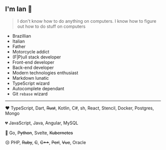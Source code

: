 ## I'm Ian 🤘

> I don't know how to do anything on computers. I know how to figure out how to do stuff on computers

- Brazillian
- Italian
- Father
- Motorcycle addict
- (F|P)ull stack developer
- Front-end developer
- Back-end developer
- Modern technologies enthusiast
- Markdown lunatic
- TypeScript wizard
- Autocomplete dependant
- Git `rebase` wizard

---

❤️ TypeScript, Dart, ~~Rust~~, Kotlin, C#, sh, React, Stencil, Docker, Postgres, Mongo

💔 JavaScript, Java, Angular, MySQL

🤔 Go, ~~Python~~, Svelte, ~~Kubernetes~~

😒 PHP, ~~Ruby~~, ~~C~~, ~~C++~~, ~~Perl~~, ~~Vue~~, Oracle
